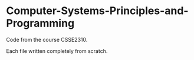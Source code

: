 # Computer-Systems-Principles-and-Programming
Code from the course CSSE2310.

Each file written completely from scratch.
